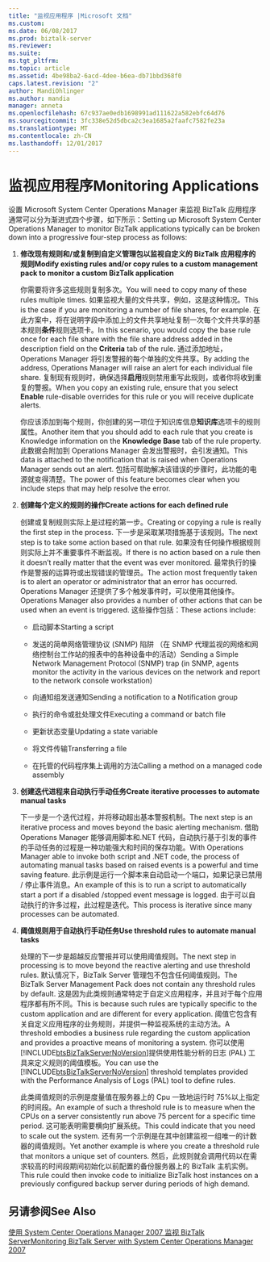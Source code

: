 ```yaml
---
title: "监视应用程序 |Microsoft 文档"
ms.custom: 
ms.date: 06/08/2017
ms.prod: biztalk-server
ms.reviewer: 
ms.suite: 
ms.tgt_pltfrm: 
ms.topic: article
ms.assetid: 4be98ba2-6acd-4dee-b6ea-db71bbd368f0
caps.latest.revision: "2"
author: MandiOhlinger
ms.author: mandia
manager: anneta
ms.openlocfilehash: 67c937ae0edb1698991ad111622a582ebfc64d76
ms.sourcegitcommit: 3fc338e52d5dbca2c3ea1685a2faafc7582fe23a
ms.translationtype: MT
ms.contentlocale: zh-CN
ms.lasthandoff: 12/01/2017
---
```

# <a name="monitoring-applications"></a><span data-ttu-id="f1eaa-102">监视应用程序</span><span class="sxs-lookup"><span data-stu-id="f1eaa-102">Monitoring Applications</span></span>
<span data-ttu-id="f1eaa-103">设置 Microsoft System Center Operations Manager 来监视 BizTalk 应用程序通常可以分为渐进式四个步骤，如下所示：</span><span class="sxs-lookup"><span data-stu-id="f1eaa-103">Setting up Microsoft System Center Operations Manager to monitor BizTalk applications typically can be broken down into a progressive four-step process as follows:</span></span>  
  
1.  <span data-ttu-id="f1eaa-104">**修改现有规则和/或复制到自定义管理包以监视自定义的 BizTalk 应用程序的规则**</span><span class="sxs-lookup"><span data-stu-id="f1eaa-104">**Modify existing rules and/or copy rules to a custom management pack to monitor a custom BizTalk application**</span></span>  
  
     <span data-ttu-id="f1eaa-105">你需要将许多这些规则复制多次。</span><span class="sxs-lookup"><span data-stu-id="f1eaa-105">You will need to copy many of these rules multiple times.</span></span> <span data-ttu-id="f1eaa-106">如果监视大量的文件共享，例如，这是这种情况。</span><span class="sxs-lookup"><span data-stu-id="f1eaa-106">This is the case if you are monitoring a number of file shares, for example.</span></span> <span data-ttu-id="f1eaa-107">在此方案中，将在说明字段中添加上的文件共享地址复制一次每个文件共享的基本规则**条件**规则选项卡。</span><span class="sxs-lookup"><span data-stu-id="f1eaa-107">In this scenario, you would copy the base rule once for each file share with the file share address added in the description field on the **Criteria** tab of the rule.</span></span> <span data-ttu-id="f1eaa-108">通过添加地址，Operations Manager 将引发警报的每个单独的文件共享。</span><span class="sxs-lookup"><span data-stu-id="f1eaa-108">By adding the address, Operations Manager will raise an alert for each individual file share.</span></span> <span data-ttu-id="f1eaa-109">复制现有规则时，确保选择**启用**规则禁用重写此规则，或者你将收到重复的警报。</span><span class="sxs-lookup"><span data-stu-id="f1eaa-109">When you copy an existing rule, ensure that you select **Enable** rule-disable overrides for this rule or you will receive duplicate alerts.</span></span>  
  
     <span data-ttu-id="f1eaa-110">你应该添加到每个规则，你创建的另一项位于知识库信息**知识库**选项卡的规则属性。</span><span class="sxs-lookup"><span data-stu-id="f1eaa-110">Another item that you should add to each rule that you create is Knowledge information on the **Knowledge Base** tab of the rule property.</span></span> <span data-ttu-id="f1eaa-111">此数据会附加到 Operations Manager 会发出警报时，会引发通知。</span><span class="sxs-lookup"><span data-stu-id="f1eaa-111">This data is attached to the notification that is raised when Operations Manager sends out an alert.</span></span> <span data-ttu-id="f1eaa-112">包括可帮助解决该错误的步骤时，此功能的电源就变得清楚。</span><span class="sxs-lookup"><span data-stu-id="f1eaa-112">The power of this feature becomes clear when you include steps that may help resolve the error.</span></span>  
  
2.  <span data-ttu-id="f1eaa-113">**创建每个定义的规则的操作**</span><span class="sxs-lookup"><span data-stu-id="f1eaa-113">**Create actions for each defined rule**</span></span>  
  
     <span data-ttu-id="f1eaa-114">创建或复制规则实际上是过程的第一步。</span><span class="sxs-lookup"><span data-stu-id="f1eaa-114">Creating or copying a rule is really the first step in the process.</span></span> <span data-ttu-id="f1eaa-115">下一步是采取某项措施基于该规则。</span><span class="sxs-lookup"><span data-stu-id="f1eaa-115">The next step is to take some action based on that rule.</span></span> <span data-ttu-id="f1eaa-116">如果没有任何操作根据规则则实际上并不重要事件不断监视。</span><span class="sxs-lookup"><span data-stu-id="f1eaa-116">If there is no action based on a rule then it doesn’t really matter that the event was ever monitored.</span></span> <span data-ttu-id="f1eaa-117">最常执行的操作是警报的运算符或出现错误的管理员。</span><span class="sxs-lookup"><span data-stu-id="f1eaa-117">The action most frequently taken is to alert an operator or administrator that an error has occurred.</span></span> <span data-ttu-id="f1eaa-118">Operations Manager 还提供了多个触发事件时，可以使用其他操作。</span><span class="sxs-lookup"><span data-stu-id="f1eaa-118">Operations Manager also provides a number of other actions that can be used when an event is triggered.</span></span> <span data-ttu-id="f1eaa-119">这些操作包括：</span><span class="sxs-lookup"><span data-stu-id="f1eaa-119">These actions include:</span></span>  
  
    -   <span data-ttu-id="f1eaa-120">启动脚本</span><span class="sxs-lookup"><span data-stu-id="f1eaa-120">Starting a script</span></span>  
  
    -   <span data-ttu-id="f1eaa-121">发送的简单网络管理协议 (SNMP) 陷阱 （在 SNMP 代理监视的网络和网络控制台工作站的报表中的各种设备中的活动）</span><span class="sxs-lookup"><span data-stu-id="f1eaa-121">Sending a Simple Network Management Protocol (SNMP) trap (in SNMP, agents monitor the activity in the various devices on the network and report to the network console workstation)</span></span>  
  
    -   <span data-ttu-id="f1eaa-122">向通知组发送通知</span><span class="sxs-lookup"><span data-stu-id="f1eaa-122">Sending a notification to a Notification group</span></span>  
  
    -   <span data-ttu-id="f1eaa-123">执行的命令或批处理文件</span><span class="sxs-lookup"><span data-stu-id="f1eaa-123">Executing a command or batch file</span></span>  
  
    -   <span data-ttu-id="f1eaa-124">更新状态变量</span><span class="sxs-lookup"><span data-stu-id="f1eaa-124">Updating a state variable</span></span>  
  
    -   <span data-ttu-id="f1eaa-125">将文件传输</span><span class="sxs-lookup"><span data-stu-id="f1eaa-125">Transferring a file</span></span>  
  
    -   <span data-ttu-id="f1eaa-126">在托管的代码程序集上调用的方法</span><span class="sxs-lookup"><span data-stu-id="f1eaa-126">Calling a method on a managed code assembly</span></span>  
  
3.  <span data-ttu-id="f1eaa-127">**创建迭代进程来自动执行手动任务**</span><span class="sxs-lookup"><span data-stu-id="f1eaa-127">**Create iterative processes to automate manual tasks**</span></span>  
  
     <span data-ttu-id="f1eaa-128">下一步是一个迭代过程，并将移动超出基本警报机制。</span><span class="sxs-lookup"><span data-stu-id="f1eaa-128">The next step is an iterative process and moves beyond the basic alerting mechanism.</span></span> <span data-ttu-id="f1eaa-129">借助 Operations Manager 能够调用脚本和.NET 代码，自动执行基于引发的事件的手动任务的过程是一种功能强大和时间的保存功能。</span><span class="sxs-lookup"><span data-stu-id="f1eaa-129">With Operations Manager able to invoke both script and .NET code, the process of automating manual tasks based on raised events is a powerful and time saving feature.</span></span> <span data-ttu-id="f1eaa-130">此示例是运行一个脚本来自动启动一个端口，如果记录已禁用 / 停止事件消息。</span><span class="sxs-lookup"><span data-stu-id="f1eaa-130">An example of this is to run a script to automatically start a port if a disabled /stopped event message is logged.</span></span> <span data-ttu-id="f1eaa-131">由于可以自动执行的许多过程，此过程是迭代。</span><span class="sxs-lookup"><span data-stu-id="f1eaa-131">This process is iterative since many processes can be automated.</span></span>  
  
4.  <span data-ttu-id="f1eaa-132">**阈值规则用于自动执行手动任务**</span><span class="sxs-lookup"><span data-stu-id="f1eaa-132">**Use threshold rules to automate manual tasks**</span></span>  
  
     <span data-ttu-id="f1eaa-133">处理的下一步是超越反应警报并可以使用阈值规则。</span><span class="sxs-lookup"><span data-stu-id="f1eaa-133">The next step in processing is to move beyond the reactive alerting and use threshold rules.</span></span> <span data-ttu-id="f1eaa-134">默认情况下，BizTalk Server 管理包不包含任何阈值规则。</span><span class="sxs-lookup"><span data-stu-id="f1eaa-134">The BizTalk Server Management Pack does not contain any threshold rules by default.</span></span> <span data-ttu-id="f1eaa-135">这是因为此类规则通常特定于自定义应用程序，并且对于每个应用程序都有所不同。</span><span class="sxs-lookup"><span data-stu-id="f1eaa-135">This is because such rules are typically specific to the custom application and are different for every application.</span></span> <span data-ttu-id="f1eaa-136">阈值它包含有关自定义应用程序的业务规则，并提供一种监视系统的主动方法。</span><span class="sxs-lookup"><span data-stu-id="f1eaa-136">A threshold embodies a business rule regarding the custom application and provides a proactive means of monitoring a system.</span></span> <span data-ttu-id="f1eaa-137">你可以使用[!INCLUDE[btsBizTalkServerNoVersion](../includes/btsbiztalkservernoversion-md.md)]提供使用性能分析的日志 (PAL) 工具来定义规则的阈值模板。</span><span class="sxs-lookup"><span data-stu-id="f1eaa-137">You can use the [!INCLUDE[btsBizTalkServerNoVersion](../includes/btsbiztalkservernoversion-md.md)] threshold templates provided with the Performance Analysis of Logs (PAL) tool to define rules.</span></span>  
  
     <span data-ttu-id="f1eaa-138">此类阈值规则的示例是度量值在服务器上的 Cpu 一致地运行时 75%以上指定的时间段。</span><span class="sxs-lookup"><span data-stu-id="f1eaa-138">An example of such a threshold rule is to measure when the CPUs on a server consistently run above 75 percent for a specific time period.</span></span> <span data-ttu-id="f1eaa-139">这可能表明需要横向扩展系统。</span><span class="sxs-lookup"><span data-stu-id="f1eaa-139">This could indicate that you need to scale out the system.</span></span> <span data-ttu-id="f1eaa-140">还有另一个示例是在其中创建监视一组唯一的计数器的阈值规则。</span><span class="sxs-lookup"><span data-stu-id="f1eaa-140">Yet another example is where you create a threshold rule that monitors a unique set of counters.</span></span> <span data-ttu-id="f1eaa-141">然后，此规则就会调用代码以在需求较高的时间段期间初始化以前配置的备份服务器上的 BizTalk 主机实例。</span><span class="sxs-lookup"><span data-stu-id="f1eaa-141">This rule could then invoke code to initialize BizTalk host instances on a previously configured backup server during periods of high demand.</span></span>  
  
## <a name="see-also"></a><span data-ttu-id="f1eaa-142">另请参阅</span><span class="sxs-lookup"><span data-stu-id="f1eaa-142">See Also</span></span>  
 [<span data-ttu-id="f1eaa-143">使用 System Center Operations Manager 2007 监视 BizTalk Server</span><span class="sxs-lookup"><span data-stu-id="f1eaa-143">Monitoring BizTalk Server with System Center Operations Manager 2007</span></span>](../technical-guides/monitoring-biztalk-server-with-system-center-operations-manager-2007.md)